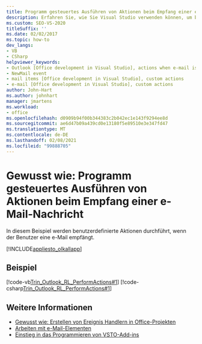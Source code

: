 ```yaml
---
title: Programm gesteuertes Ausführen von Aktionen beim Empfang einer e-Mail-Nachricht
description: Erfahren Sie, wie Sie Visual Studio verwenden können, um benutzerdefinierte Aktionen Programm gesteuert auszuführen, wenn eine e-Mail in Microsoft Outlook empfangen wird.
ms.custom: SEO-VS-2020
titleSuffix: ''
ms.date: 02/02/2017
ms.topic: how-to
dev_langs:
- VB
- CSharp
helpviewer_keywords:
- Outlook [Office development in Visual Studio], actions when e-mail is received
- NewMail event
- mail items [Office development in Visual Studio], custom actions
- e-mail [Office development in Visual Studio], custom actions
author: John-Hart
ms.author: johnhart
manager: jmartens
ms.workload:
- office
ms.openlocfilehash: d0909b94f00b344383c2b042ec1e143f9294ee8d
ms.sourcegitcommit: ae6d47b09a439cd0e13180f5e89510e3e347fd47
ms.translationtype: MT
ms.contentlocale: de-DE
ms.lasthandoff: 02/08/2021
ms.locfileid: "99888705"
---
```

# <a name="how-to-programmatically-perform-actions-when-an-email-message-is-received"></a>Gewusst wie: Programm gesteuertes Ausführen von Aktionen beim Empfang einer e-Mail-Nachricht
  In diesem Beispiel werden benutzerdefinierte Aktionen durchführt, wenn der Benutzer eine e-Mail empfängt.

 [!INCLUDE[appliesto_olkallapp](../vsto/includes/appliesto-olkallapp-md.md)]

## <a name="example"></a>Beispiel
 [!code-vb[Trin_Outlook_RL_PerformActions#1](../vsto/codesnippet/VisualBasic/Trin_Outlook_RL_PerformActions/thisaddin.vb#1)]
 [!code-csharp[Trin_Outlook_RL_PerformActions#1](../vsto/codesnippet/CSharp/Trin_Outlook_RL_PerformActions/thisaddin.cs#1)]

## <a name="see-also"></a>Weitere Informationen
- [Gewusst wie: Erstellen von Ereignis Handlern in Office-Projekten](../vsto/how-to-create-event-handlers-in-office-projects.md)
- [Arbeiten mit e-Mail-Elementen](../vsto/working-with-mail-items.md)
- [Einstieg in das Programmieren von VSTO-Add-ins](../vsto/getting-started-programming-vsto-add-ins.md)
